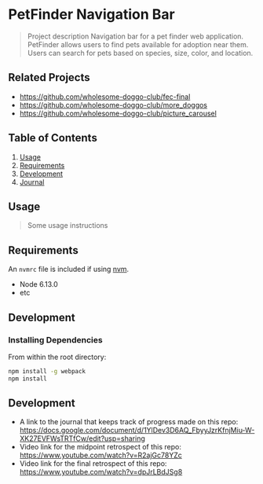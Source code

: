 # PetFinder Navigation Bar

> Project description
Navigation bar for a pet finder web application. PetFinder allows users to find pets available for adoption near them. Users can search for pets based on species, size, color, and location.

## Related Projects

  - https://github.com/wholesome-doggo-club/fec-final
  - https://github.com/wholesome-doggo-club/more_doggos
  - https://github.com/wholesome-doggo-club/picture_carousel

## Table of Contents

1. [Usage](#Usage)
1. [Requirements](#requirements)
1. [Development](#development)
1. [Journal](#journal)

## Usage

> Some usage instructions

## Requirements

An `nvmrc` file is included if using [nvm](https://github.com/creationix/nvm).

- Node 6.13.0
- etc

## Development

### Installing Dependencies

From within the root directory:

```sh
npm install -g webpack
npm install
```
## Development

- A link to the journal that keeps track of progress made on this repo: https://docs.google.com/document/d/1YlDev3D6AQ_FbyyJzrKfnjMiu-W-XK27EVFWsTRTfCw/edit?usp=sharing
- Video link for the midpoint retrospect of this repo: https://www.youtube.com/watch?v=R2ajGc78YZc
- Video link for the final retrospect of this repo: https://www.youtube.com/watch?v=dpJrLBdJSg8
